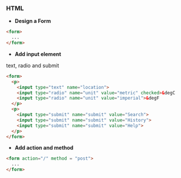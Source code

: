 ### HTML

* **Design a Form**
```html
<form>
  ...
</form>
```
* **Add input element**

text, radio and submit

```html
<form>
  <p>
    <input type="text" name="location">
    <input type="radio" name="unit" value="metric" checked>&degC
    <input type="radio" name="unit" value="imperial">&degF
  </p>
  <p>
    <input type="submit" name="submit" value="Search">
    <input type="submit" name="submit" value="History">
    <input type="submit" name="submit" value="Help">
  </p>
</form>
```
* **Add action and method**

```html
<form action="/" method = "post">
  ...
</form>
```



